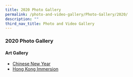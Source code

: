 ```yaml
---
title: 2020 Photo Gallery
permalink: /photo-and-video-gallery/Photo-Gallery/2020/
description: ""
third_nav_title: Photo and Video Gallery
---
```



### 2020 Photo Gallery

#### Art Gallery

* [Chinese New Year](/files/chinese%20new%20year.pdf)
* [Hong Kong Immersion](/files/Hong%20Kong%20Immersion.pdf)